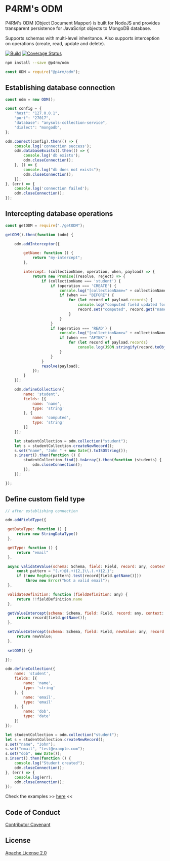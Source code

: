 # P4RM's ODM
P4RM's ODM (Object Document Mapper) is built for NodeJS and provides transparent persistence for JavaScript objects to MongoDB database.
 
 Supports schemas with multi-level inheritance. Also supports interception on operations (create, read, update and delete). 

[![Build](https://github.com/p4rm/odm/workflows/Node%20Build%20CI/badge.svg)](https://github.com/p4rm/odm/actions?workflow=Node+CI)
[![Coverage Status](https://coveralls.io/repos/github/p4rm/odm/badge.svg?branch=main)](https://coveralls.io/github/p4rm/odm?branch=master)

```bash
npm install --save @p4rm/odm
```

```js
const ODM = require("@p4rm/odm");
```

## Establishing database connection
```js
const odm = new ODM();

const config = {
    "host": "127.0.0.1",
    "port": "27017",
    "database": "anysols-collection-service",
    "dialect": "mongodb",
};

odm.connect(config).then(() => {
    console.log('connection success');
    odm.databaseExists().then(() => {
        console.log('db exists');
        odm.closeConnection();
    }, () => {
        console.log("db does not exists");
        odm.closeConnection();
    });
}, (err) => {
    console.log('connection failed');
    odm.closeConnection();
});
```

## Intercepting database operations
```js
const getODM = require("./getODM");

getODM().then(function (odm) {

    odm.addInterceptor({

        getName: function () {
            return "my-intercept";
        },

        intercept: (collectionName, operation, when, payload) => {
            return new Promise((resolve, reject) => {
                if (collectionName === 'student') {
                    if (operation === 'CREATE') {
                        console.log("[collectionName=" + collectionName + ", operation=" + operation + ", when=" + when + "]");
                        if (when === "BEFORE") {
                            for (let record of payload.records) {
                                console.log("computed field updated for :: " + record.get('name'));
                                record.set("computed", record.get("name") + " +++ computed");
                            }
                        }
                    }
                    if (operation === 'READ') {
                        console.log("[collectionName=" + collectionName + ", operation=" + operation + ", when=" + when + "]");
                        if (when === "AFTER") {
                            for (let record of payload.records)
                                console.log(JSON.stringify(record.toObject(), null, 4));
                        }
                    }
                }
                resolve(payload);
            });
        }
    });

    odm.defineCollection({
        name: 'student',
        fields: [{
            name: 'name',
            type: 'string'
        }, {
            name: 'computed',
            type: 'string'
        }]
    });

    let studentCollection = odm.collection("student");
    let s = studentCollection.createNewRecord();
    s.set("name", "John " + new Date().toISOString());
    s.insert().then(function () {
        studentCollection.find().toArray().then(function (students) {
            odm.closeConnection();
        });
    });

});

```

## Define custom field type
```js
// after establishing connection

odm.addFieldType({

 getDataType: function () {
     return new StringDataType()
 },

 getType: function () {
     return "email"
 },

 async validateValue(schema: Schema, field: Field, record: any, context: any) {
     const pattern = "(.+)@(.+){2,}\\.(.+){2,}";
     if (!new RegExp(pattern).test(record[field.getName()]))
         throw new Error("Not a valid email");
 },

 validateDefinition: function (fieldDefinition: any) {
     return !!fieldDefinition.name
 },

 getValueIntercept(schema: Schema, field: Field, record: any, context: any): any {
     return record[field.getName()];
 },

 setValueIntercept(schema: Schema, field: Field, newValue: any, record: any, context: any): any {
     return newValue;
 },
 
 setODM() {}

});

odm.defineCollection({
    name: 'student',
    fields: [{
        name: 'name',
        type: 'string'
    }, {
        name: 'email',
        type: 'email'
    }, {
        name: 'dob',
        type: 'date'
    }]
});

let studentCollection = odm.collection("student");
let s = studentCollection.createNewRecord();
s.set("name", "John");
s.set("email", "test@example.com");
s.set("dob", new Date());
s.insert().then(function () {
    console.log("Student created");
    odm.closeConnection();
}, (err) => {
    console.log(err);
    odm.closeConnection();
});
```

Check the examples >> [here](./examples) <<

## Code of Conduct
[Contributor Covenant](/CODE_OF_CONDUCT.md)

## License
[Apache License 2.0](/LICENSE)
